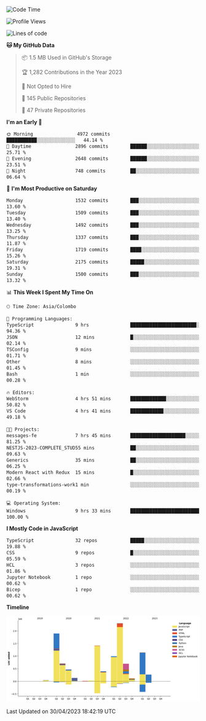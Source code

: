 
<!--START_SECTION:waka-->
![Code Time](http://img.shields.io/badge/Code%20Time-1%2C110%20hrs%2056%20mins-blue)

![Profile Views](http://img.shields.io/badge/Profile%20Views-0-blue)

![Lines of code](https://img.shields.io/badge/From%20Hello%20World%20I%27ve%20Written-10.6%20million%20lines%20of%20code-blue)

**🐱 My GitHub Data** 

> 📦 1.5 MB Used in GitHub's Storage 
 > 
> 🏆 1,282 Contributions in the Year 2023
 > 
> 🚫 Not Opted to Hire
 > 
> 📜 145 Public Repositories 
 > 
> 🔑 47 Private Repositories 
 > 
**I'm an Early 🐤** 

```text
🌞 Morning                4972 commits        ███████████░░░░░░░░░░░░░░   44.14 % 
🌆 Daytime                2896 commits        ██████░░░░░░░░░░░░░░░░░░░   25.71 % 
🌃 Evening                2648 commits        ██████░░░░░░░░░░░░░░░░░░░   23.51 % 
🌙 Night                  748 commits         ██░░░░░░░░░░░░░░░░░░░░░░░   06.64 % 
```
📅 **I'm Most Productive on Saturday** 

```text
Monday                   1532 commits        ███░░░░░░░░░░░░░░░░░░░░░░   13.60 % 
Tuesday                  1509 commits        ███░░░░░░░░░░░░░░░░░░░░░░   13.40 % 
Wednesday                1492 commits        ███░░░░░░░░░░░░░░░░░░░░░░   13.25 % 
Thursday                 1337 commits        ███░░░░░░░░░░░░░░░░░░░░░░   11.87 % 
Friday                   1719 commits        ████░░░░░░░░░░░░░░░░░░░░░   15.26 % 
Saturday                 2175 commits        █████░░░░░░░░░░░░░░░░░░░░   19.31 % 
Sunday                   1500 commits        ███░░░░░░░░░░░░░░░░░░░░░░   13.32 % 
```


📊 **This Week I Spent My Time On** 

```text
🕑︎ Time Zone: Asia/Colombo

💬 Programming Languages: 
TypeScript               9 hrs               ████████████████████████░   94.36 % 
JSON                     12 mins             █░░░░░░░░░░░░░░░░░░░░░░░░   02.14 % 
TSConfig                 9 mins              ░░░░░░░░░░░░░░░░░░░░░░░░░   01.71 % 
Other                    8 mins              ░░░░░░░░░░░░░░░░░░░░░░░░░   01.45 % 
Bash                     1 min               ░░░░░░░░░░░░░░░░░░░░░░░░░   00.28 % 

🔥 Editors: 
WebStorm                 4 hrs 51 mins       █████████████░░░░░░░░░░░░   50.82 % 
VS Code                  4 hrs 41 mins       ████████████░░░░░░░░░░░░░   49.18 % 

🐱‍💻 Projects: 
messages-fe              7 hrs 45 mins       ████████████████████░░░░░   81.25 % 
NESTJS-2023-COMPLETE_STUD55 mins             ██░░░░░░░░░░░░░░░░░░░░░░░   09.63 % 
Generics                 35 mins             ██░░░░░░░░░░░░░░░░░░░░░░░   06.25 % 
Modern React with Redux  15 mins             █░░░░░░░░░░░░░░░░░░░░░░░░   02.66 % 
type-transformations-work1 min               ░░░░░░░░░░░░░░░░░░░░░░░░░   00.19 % 

💻 Operating System: 
Windows                  9 hrs 33 mins       █████████████████████████   100.00 % 
```

**I Mostly Code in JavaScript** 

```text
TypeScript               32 repos            █████░░░░░░░░░░░░░░░░░░░░   19.88 % 
CSS                      9 repos             █░░░░░░░░░░░░░░░░░░░░░░░░   05.59 % 
HCL                      3 repos             ░░░░░░░░░░░░░░░░░░░░░░░░░   01.86 % 
Jupyter Notebook         1 repo              ░░░░░░░░░░░░░░░░░░░░░░░░░   00.62 % 
Bicep                    1 repo              ░░░░░░░░░░░░░░░░░░░░░░░░░   00.62 % 
```



**Timeline**

![Lines of Code chart](https://raw.githubusercontent.com/ccweerasinghe1994/ccweerasinghe1994/master/assets/bar_graph.png)


 Last Updated on 30/04/2023 18:42:19 UTC
<!--END_SECTION:waka-->
